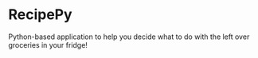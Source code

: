 # RecipePy
Python-based application to help you decide what to do with the left over groceries in your fridge!
